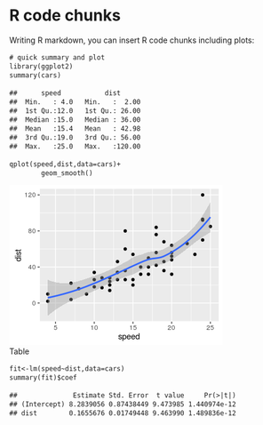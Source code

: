 R code chunks
=============

Writing R markdown, you can insert R code chunks including plots:

    # quick summary and plot
    library(ggplot2)
    summary(cars)

    ##      speed           dist       
    ##  Min.   : 4.0   Min.   :  2.00  
    ##  1st Qu.:12.0   1st Qu.: 26.00  
    ##  Median :15.0   Median : 36.00  
    ##  Mean   :15.4   Mean   : 42.98  
    ##  3rd Qu.:19.0   3rd Qu.: 56.00  
    ##  Max.   :25.0   Max.   :120.00

    qplot(speed,dist,data=cars)+
            geom_smooth()

![](example_files/figure-markdown_strict/qplot-1.png)  
 Table

    fit<-lm(speed~dist,data=cars)
    summary(fit)$coef

    ##              Estimate Std. Error  t value     Pr(>|t|)
    ## (Intercept) 8.2839056 0.87438449 9.473985 1.440974e-12
    ## dist        0.1655676 0.01749448 9.463990 1.489836e-12
